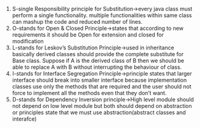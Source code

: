 1.	S-single Responsibility principle for Substitution->every java class must perform a single functionality. multiple functionalities within same class can mashup the code and reduced number of lines.
2.	O-stands for Open & Closed Principle->states that according to new requirements it should be Open for extension and closed for modification
3.	L-stands for Leskov’s Substitution Principle->used in inheritance basically derived classes should provide the complete substitute for Base class.
Suppose if A is the derived class of B then we should be able to replace A with B without interrupting the behaviour of class.
4.	I-stands for Interface Segregation Principle->principle states that larger interface should break into smaller interface because implementation classes use only the methods that are required and the user should not force to implement all the methods even that they don’t want.
5.	D-stands for Dependency Inversion principle->High level module should not depend on low level module but both should depend on abstraction or principles state that we must use abstraction(abstract classes and interafce)
